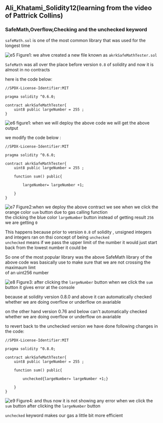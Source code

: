 
## Ali_Khatami_Solidity12(learning from the video of Pattrick Collins)

### SafeMath,Overflow,Checking and the unchecked keyword

```safeMath.sol``` is one of the most common library that was used for the longest time<br>

![e5](https://github.com/C191068/Ali_Khatami_Solidity12/assets/89090776/d607da0a-ea54-47fe-b289-94b589d89838)
Figure1: we ahve created a new file known as ```akrkSafeMathTester.sol```<br>

```SafeMath``` was all over the place before version ```0.8``` of solidity and now it is almost in no contracts <br>

here is the code below:

```
//SPDX-License-Identifier:MIT

pragma solidity ^0.6.0;

contract akrkSafeMathTester{
    uint8 public largeNumber = 255 ;
}

```

![e6](https://github.com/C191068/Ali_Khatami_Solidity12/assets/89090776/c35cbd53-c5c6-4402-9ce2-f9358d84da41)
figure1: when we will deploy the above code we will get the above output


we modify the code below :

```
//SPDX-License-Identifier:MIT

pragma solidity ^0.6.0;

contract akrkSafeMathTester{
    uint8 public largeNumber = 255 ;

    function sum() public{

        largeNumber= largeNumber +1;

    }
}

```

![e7](https://github.com/C191068/Ali_Khatami_Solidity12/assets/89090776/24bb05f0-0640-4900-9d08-d7bcfaeb907b)
Figure2:when we deploy the above contract we see when we click the orange color ```sum``` button due to gas calling function <br>
the clicking the blue color ```largeNumber``` button instead of getting result ```256``` we are getting ```0``` <br>


This happens because prior to version ```0.8``` of solidity , unsigned integers and integers ran on thsi concept of being ```unchecked``` <br>
```unchecked``` means if we pass the upper limit of the  number it would just start back from the lowest number it could be <br>

So one of the most popular library was the above SafeMath library of the above code was basically use to make sure that we are not crossing the maximaum limt <br>
of an uint256 number<br>

![e8](https://github.com/C191068/Ali_Khatami_Solidity12/assets/89090776/fc5c31f0-3824-4d0a-ba83-ed81d3dfac10)
Figure3: after clicking the ```largeNumber``` button when we click the ```sum``` button it gives error at the console<br>

because at solidity version 0.8.0 and above it can automatically checked whether we are doing overflow or underflow on avariable<br>

on the other hand version 0.76 and below can't automatically checked whether we are doing overflow or underflow on avariable<br>

to revert back to the unchecked version we have done following changes in the code:

```
//SPDX-License-Identifier:MIT

pragma solidity ^0.8.0;

contract akrkSafeMathTester{
    uint8 public largeNumber = 255 ;

    function sum() public{

        unchecked{largeNumber= largeNumber +1;}

    }
}
```



![e9](https://github.com/C191068/Ali_Khatami_Solidity12/assets/89090776/4cdb776f-188b-44ce-a156-0e558066d03f)
Figure4: and thus now it is not showing any error when we click the ```sum``` button after clicking the ```largeNumber``` button <br>


```unchecked``` keyword makes our gas a little bit more efficient <br>








